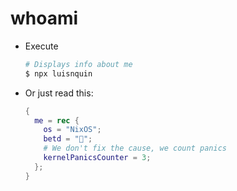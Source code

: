 # whoami

- Execute

    ```bash
    # Displays info about me
    $ npx luisnquin
    ```

- Or just read this:

    ```nix
    {
      me = rec {
        os = "NixOS";
        betd = "🌂";
        # We don't fix the cause, we count panics
        kernelPanicsCounter = 3;
      };
    }
    ```
